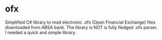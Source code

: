 ofx
===

Simplified C# library to read electronic .ofx (Open Financial Exchange) files downloaded from ABSA bank. The library is NOT is fully fledged .ofx parser. I needed a quick and simple library.
